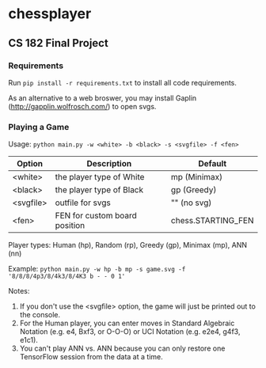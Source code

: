 # chessplayer
## CS 182 Final Project

### Requirements
Run `pip install -r requirements.txt` to install all code requirements.

As an alternative to a web broswer, you may install Gaplin (http://gapplin.wolfrosch.com/) to open svgs.

### Playing a Game
Usage: `python main.py -w <white> -b <black> -s <svgfile> -f <fen>`

| Option     | Description                   | Default               |
| ---------- | ----------------------------- | --------------------- |
| \<white>   | the player type of White      | mp (Minimax)          |
| \<black>   | the player type of Black      | gp (Greedy)           |
| \<svgfile> | outfile for svgs              | "" (no svg)           |
| \<fen>     | FEN for custom board position | chess.STARTING_FEN    |

Player types: Human (hp), Random (rp), Greedy (gp), Minimax (mp), ANN (nn)

Example: `python main.py -w hp -b mp -s game.svg -f '8/8/8/4p3/8/4k3/8/4K3 b - - 0 1'`

Notes: 

1. If you don't use the \<svgfile> option, the game will just be printed out to the console.
2. For the Human player, you can enter moves in Standard Algebraic Notation (e.g. e4, Bxf3, or O-O-O) or UCI Notation (e.g. e2e4, g4f3, e1c1).
3. You can't play ANN vs. ANN because you can only restore one TensorFlow session from the data at a time.